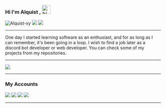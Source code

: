 ### Hi I'm Alquist , <img src="https://user-images.githubusercontent.com/1303154/88677602-1635ba80-d120-11ea-84d8-d263ba5fc3c0.gif" width="28px" alt="hi"> 

<img src="https://komarev.com/ghpvc/?username=Alquist-xy&label=Profile%20Viewers&color=0083ff" alt="Alquist-xy" /> <img src="https://img.shields.io/badge/Age-18-blue" /> 
<img src="https://img.shields.io/badge/Languages-Turkish%20%26%20English-blue" />
</p>
<hr>
One day I started learning software as an enthusiast, and for as long as I can remember, it's been going in a loop. I wish to find a job later as a discord bot developer or web developer. You can check some of my projects from my repositories.
</p>
<hr>
</h2> <img src="https://lanyard-profile-readme.vercel.app/api/903017970438119494?theme=dark&animated=true&hideDiscrim=false&borderRadius=20px"
</p>
<hr>
<h3>My Accounts </h3> <p align="left"> <a href="https://discord.com/users/903017970438119494" target"blank_"><img src="https://img.shields.io/badge/discord%20-7289DA.svg?&style=for-the-badge&logo=discord&logoColor=white"></a> <a href="https://open.spotify.com/playlist/0Wobz4OcyfjjrQUTUlsUdT?si=dcbab8a8e5d8447b" target"blank_"><img src="https://img.shields.io/badge/Spotify%20-1ed760.svg?&style=for-the-badge&logo=spotify&logoColor=white"></a> <a href="https://instagram.com/alquist.xy" target"blank_"><img src="https://img.shields.io/badge/INSTAGRAM%20-DC3175.svg?&style=for-the-badge&logo=instagram&logoColor=white"></a> <a href="https://github.com/alquist-xy" target"blank_"><img src="https://img.shields.io/badge/GitHub%20-191717.svg?&style=for-the-badge&logo=github&logoColor=white">

<hr>

